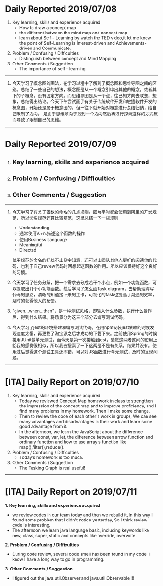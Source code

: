 # Daily Reported 2019/07/08
1. Key learning, skills and experience acquired
    - How to draw a concept map
    - the different between the mind map and concept map
    - learn about Self - Learning by watch the TED video,it let me know the point of Self-Learning is Interest-driven and Achievements-driven and Communicate.
2. Problem / Confusing / Difficulties
    - Distinguish between concept and Mind Mapping
1. Other Comments / Suggestion
    - The importance of self - learning

---
1. 今天学习了概念图的画法，在学习过程中了解到了概念图和思维导图之间的区别。总结了一些自己的想法，概念图是从一个概念引申出其他的概念，或者其下的子概念，没有固定方向。而思维导图是从一个点，往已知方向去联想，想象，总结得出结论。今天下午尝试画了有关于传统软件开发和敏捷软件开发的概念图，开始还是属于概念图的，但一往下就开始对概念进行总结归纳，给自己限制了方向。 是由于思维倾向于找到一个方向然后再进行探索这样的方式反而导致了限制自己的思维。

---

# Daily Reported 2019/07/09
1. Key learning, skills and experience acquired
    - 
2. Problem / Confusing / Difficulties
    - 
3. Other Comments / Suggestion
    - 
---
1. 今天学习了有关于函数的命名的几点规则，因为平时都会使用到阿里的开发规范，所以命名规范还算比较规范，这里总结一下一些规则

   - Understanding
   - 通常使用V.+n.描述这个函数的操作
   - 使用Business Language
   - Meaningful
   - Directed

   使用规范的命名的好处不止见字知意，还可以让团队其他人更好的阅读你的代码，也利于自己review代码时回想起这函数的作用。所以应该保持好这个良好的习惯。

2. 今天学习了任务分解，把一个需求去分成若干个小点，例如一个功能函数，可以提取出几个小功能函数。然后学习了怎么画Task diagram，去帮助理清写代码的思路，清晰的知道接下来的工作，可视化的task也提高了沟通的效率，及时的获得他人的反馈。

3. "given...when...then"，是一种测试风格，即输入什么参数，执行什么操作后，得到什么结果。将场景分为这三个部分去编写测试代码。

4. 今天学习了jest的环境搭建和编写测试代码，在用npm安装jest依赖的时候发现速度太慢，再更换了淘宝源之后才成功的下载下来。之前使用Spring的时候接用JUnit做单元测试，而今天是第一次接触到jest，感觉这两者这间的使用上給我的感觉很相似，所以我去搜索了一下这两是不是有关系，结果并没有。使用过后觉得这个测试工具还不错，可以对JS函数进行单元测试，及时的发现问题。

---

# [ITA] Daily Report on 2019/07/10

1. Key learning, skills and experience acquired
   - Today we reviewed Concept Map homework in class to strengthen the impression of the concept map and to improve proficiency, and I find many problems in my homework. Then I make some change.
   - Then to review the code of each other's work in groups, We can see many advantages and disadvantages in their work and learn some good advantage from it.
   - In the afternoon, we learn the JavaScript about the difference between const, var, let, the difference between arrow function and ordinary function and how to use array's function like map(),filter(),reduce().
2. Problem / Confusing / Difficulties
   - Today's homework is too much. 
3. Other Comments / Suggestion
   - The Tasking Graph is real useful!



---

# [ITA] Daily Report on 2019/07/11

**1. Key learning, skills and experience acquired**

- we review codes in our team today and then we rebuild it, In this way I found some problem that I didn't notice yesterday, So I think review code is interesting.
- The afternoon we learn java language basic, including keywords like new, class, super, static and concepts like override, overwrite. 

**2. Problem / Confusing / Difficulties**

- During code review, several code smell has been found in my code. I know I have a long way to go in programming.

**3. Other Comments / Suggestion**

- I figured out the java.util.Observer and java.util.Observable !!!